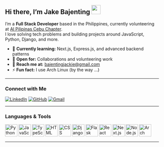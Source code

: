 <!-- Example: README.md -->

## Hi there, I’m Jake Bajenting <img src="https://media.giphy.com/media/hvRJCLFzcasrR4ia7z/giphy.gif" width="30px"/>

I’m a **Full Stack Developer** based in the Philippines, currently volunteering at [AI Pilipinas Cebu Chapter](https://github.com/AI-Pilipinas).  
I love solving tech problems and building projects around JavaScript, Python, Django, and more.

- 🌱 **Currently learning:** Next.js, Express.js, and advanced backend patterns  
- 🤝 **Open for:** Collaborations and volunteering work  
- 💬 **Reach me at:** bajentingjackie@gmail.com  
- ⚡ **Fun fact:** I use Arch Linux (by the way …)

---

### Connect with Me

[![LinkedIn](https://img.shields.io/badge/-LinkedIn-blue?style=flat&logo=Linkedin&logoColor=white)](https://www.linkedin.com/in/jake-bajenting-902947274/)
[![GitHub](https://img.shields.io/badge/-GitHub-black?style=flat&logo=GitHub&logoColor=white)](https://github.com/Cozyx213)
[![Gmail](https://img.shields.io/badge/-Gmail-c14438?style=flat&logo=Gmail&logoColor=white)](mailto:bajentingjackie@gmail.com)

---

### Languages & Tools

<p>
  <!-- Icons can be from simpleicons.org, devicon.dev, or other icon sources -->
  <img src="https://cdn.jsdelivr.net/gh/devicons/devicon/icons/python/python-original.svg" width="40" alt="Python" />
  <img src="https://cdn.jsdelivr.net/gh/devicons/devicon/icons/javascript/javascript-original.svg" width="40" alt="JavaScript" />
  <img src="https://cdn.jsdelivr.net/gh/devicons/devicon/icons/typescript/typescript-original.svg" width="40" alt="TypeScript" />
  <img src="https://cdn.jsdelivr.net/gh/devicons/devicon/icons/html5/html5-original.svg" width="40" alt="HTML" />
  <img src="https://cdn.jsdelivr.net/gh/devicons/devicon/icons/css3/css3-original.svg" width="40" alt="CSS" />
  <img src="https://cdn.jsdelivr.net/gh/devicons/devicon/icons/django/django-plain.svg" width="40" alt="Django" />
  <img src="https://cdn.jsdelivr.net/gh/devicons/devicon/icons/flask/flask-original.svg" width="40" alt="Flask" />
  <img src="https://cdn.jsdelivr.net/gh/devicons/devicon/icons/react/react-original.svg" width="40" alt="React" />
  <img src="https://cdn.jsdelivr.net/gh/devicons/devicon/icons/nextjs/nextjs-original.svg" width="40" alt="Next.js" />
  <img src="https://cdn.jsdelivr.net/gh/devicons/devicon/icons/nodejs/nodejs-original.svg" width="40" alt="Node.js" />
  <img src="https://cdn.jsdelivr.net/gh/devicons/devicon/icons/archlinux/archlinux-plain.svg" width="40" alt="Arch Linux" />
</p>

---
